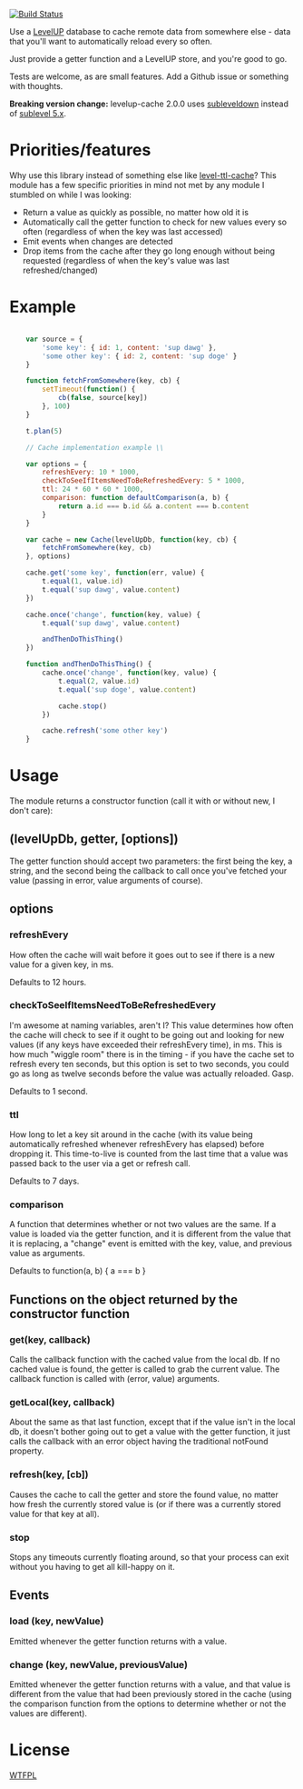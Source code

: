 [![Build Status](https://travis-ci.org/TehShrike/levelup-cache.svg)](https://travis-ci.org/TehShrike/levelup-cache)

Use a [LevelUP](https://github.com/rvagg/node-levelup) database to cache remote data from somewhere else - data that you'll want to automatically reload every so often.

Just provide a getter function and a LevelUP store, and you're good to go.

Tests are welcome, as are small features.  Add a Github issue or something with thoughts.

**Breaking version change:** levelup-cache 2.0.0 uses [subleveldown](https://www.npmjs.com/package/subleveldown) instead of [sublevel 5.x](https://www.npmjs.com/package/sublevel).

# Priorities/features

Why use this library instead of something else like [level-ttl-cache](https://github.com/rvagg/level-ttl-cache)?  This module has a few specific priorities in mind not met by any module I stumbled on while I was looking:

- Return a value as quickly as possible, no matter how old it is
- Automatically call the getter function to check for new values every so often (regardless of when the key was last accessed)
- Emit events when changes are detected
- Drop items from the cache after they go long enough without being requested (regardless of when the key's value was last refreshed/changed)

# Example

```js

	var source = {
		'some key': { id: 1, content: 'sup dawg' },
		'some other key': { id: 2, content: 'sup doge' }
	}

	function fetchFromSomewhere(key, cb) {
		setTimeout(function() {
			cb(false, source[key])
		}, 100)
	}

	t.plan(5)

	// Cache implementation example \\

	var options = {
		refreshEvery: 10 * 1000,
		checkToSeeIfItemsNeedToBeRefreshedEvery: 5 * 1000,
		ttl: 24 * 60 * 60 * 1000,
		comparison: function defaultComparison(a, b) {
			return a.id === b.id && a.content === b.content
		}
	}

	var cache = new Cache(levelUpDb, function(key, cb) {
		fetchFromSomewhere(key, cb)
	}, options)

	cache.get('some key', function(err, value) {
		t.equal(1, value.id)
		t.equal('sup dawg', value.content)
	})

	cache.once('change', function(key, value) {
		t.equal('sup dawg', value.content)

		andThenDoThisThing()
	})

	function andThenDoThisThing() {
		cache.once('change', function(key, value) {
			t.equal(2, value.id)
			t.equal('sup doge', value.content)

			cache.stop()
		})

		cache.refresh('some other key')
	}

```

# Usage

The module returns a constructor function (call it with or without new, I don't care):

## (levelUpDb, getter, [options])

The getter function should accept two parameters: the first being the key, a string, and the second being the callback to call once you've fetched your value (passing in error, value arguments of course).

## options

### refreshEvery

How often the cache will wait before it goes out to see if there is a new value for a given key, in ms.

Defaults to 12 hours.

### checkToSeeIfItemsNeedToBeRefreshedEvery

I'm awesome at naming variables, aren't I?  This value determines how often the cache will check to see if it ought to be going out and looking for new values (if any keys have exceeded their refreshEvery time), in ms.  This is how much "wiggle room" there is in the timing - if you have the cache set to refresh every ten seconds, but this option is set to two seconds, you could go as long as twelve seconds before the value was actually reloaded.  Gasp.

Defaults to 1 second.

### ttl

How long to let a key sit around in the cache (with its value being automatically refreshed whenever refreshEvery has elapsed) before dropping it.  This time-to-live is counted from the last time that a value was passed back to the user via a get or refresh call.

Defaults to 7 days.

### comparison

A function that determines whether or not two values are the same.  If a value is loaded via the getter function, and it is different from the value that it is replacing, a "change" event is emitted with the key, value, and previous value as arguments.

Defaults to function(a, b) { a === b }

## Functions on the object returned by the constructor function

### get(key, callback)

Calls the callback function with the cached value from the local db.  If no cached value is found, the getter is called to grab the current value.  The callback function is called with (error, value) arguments.

### getLocal(key, callback)

About the same as that last function, except that if the value isn't in the local db, it doesn't bother going out to get a value with the getter function, it just calls the callback with an error object having the traditional notFound property.

### refresh(key, [cb])

Causes the cache to call the getter and store the found value, no matter how fresh the currently stored value is (or if there was a currently stored value for that key at all).

### stop

Stops any timeouts currently floating around, so that your process can exit without you having to get all kill-happy on it.

## Events

### load (key, newValue)

Emitted whenever the getter function returns with a value.

### change (key, newValue, previousValue)

Emitted whenever the getter function returns with a value, and that value is different from the value that had been previously stored in the cache (using the comparison function from the options to determine whether or not the values are different).

# License
[WTFPL](http://wtfpl2.com)
